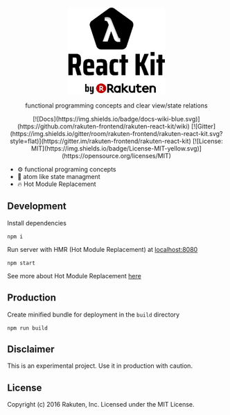 
<p align="center"><img height=200px src="logo.png" />
</p>
<p align="center">functional programming concepts and clear view/state relations</p>
<p align="center">
[![Docs](https://img.shields.io/badge/docs-wiki-blue.svg)](https://github.com/rakuten-frontend/rakuten-react-kit/wiki)
[![Gitter](https://img.shields.io/gitter/room/rakuten-frontend/rakuten-react-kit.svg?style=flat)](https://gitter.im/rakuten-frontend/rakuten-react-kit)
[![License: MIT](https://img.shields.io/badge/License-MIT-yellow.svg)](https://opensource.org/licenses/MIT)


</p>

- ⚙️ functional programing concepts
- 🔬 atom like state managment
- 🔥 Hot Module Replacement

## Development

Install dependencies
```
npm i
```

Run server with HMR (Hot Module Replacement) at [localhost:8080](http://localhost:8080)

```
npm start
```
See more about Hot Module Replacement [here](https://webpack.github.io/docs/hot-module-replacement.html)

## Production

Create minified bundle for deployment in the `build` directory

```
npm run build
```
## Disclaimer
This is an experimental project. Use it in production with caution.

## License

Copyright (c) 2016 Rakuten, Inc. Licensed under the MIT License.
